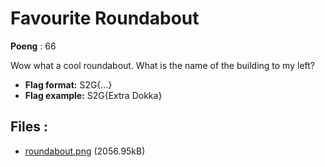 # Favourite Roundabout
**Poeng** : 66

Wow what a cool roundabout. What is the name of the building to my left?


- **Flag format:** S2G{...}
- **Flag example:** S2G{Extra Dokka}

## Files : 

 - [roundabout.png](./roundabout.png) (2056.95kB)